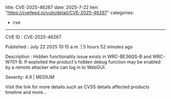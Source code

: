  
title: CVE-2025-46267
date: 2025-7-22
lien: "https://cvefeed.io/vuln/detail/CVE-2025-46267"
categories:
  - cve
---

CVE ID : CVE-2025-46267

Published :  July 22
2025
10:15 a.m. | 5 hours
52 minutes ago

Description : Hidden functionality issue exists in WRC-BE36QS-B and WRC-W701-B. If exploited
the product's hidden debug function may be enabled by a remote attacker who can log in to WebGUI.

Severity: 4.9 | MEDIUM

Visit the link for more details
such as CVSS details
affected products
timeline
and more...

